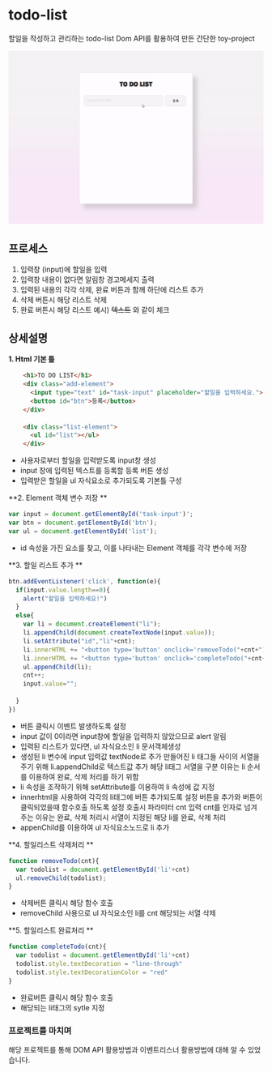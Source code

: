 # todo-list
할일을 작성하고 관리하는 todo-list
Dom API를 활용하여 만든 간단한 toy-project

![imng](./to-img.gif)

 ## 프로세스
1. 입력창 (input)에 할일을 입력
2. 입력창 내용이 없다면 알림창 경고메세지 출력
3. 입력된 내용의 각각 삭제, 완료 버튼과 함께 하단에 리스트 추가
4. 삭제 버튼시 해당 리스트 삭제
5. 완료 버튼시 해당 리스트 예시) ~~텍스트~~ 와 같이 체크

## 상세설명

**1. Html 기본 틀**
```html
	<h1>TO DO LIST</h1>
    <div class="add-element">
      <input type="text" id="task-input" placeholder="할일을 입력하세요.">
      <button id="btn">등록</button>
    </div>

    <div class="list-element">
      <ul id="list"></ul>
    </div>
```

- 사용자로부터 할일을 입력받도록 input창 생성
- input 창에 입력된 텍스트를 등록할 등록 버튼 생성
- 입력받은 할일을 ul 자식요소로 추가되도록 기본틀 구성


**2. Element 객체 변수 저장 **

```javascript
var input = document.getElementById('task-input')';
var btn = document.getElementById('btn');
var ul = document.getElementById('list');

```
- id 속성을 가진 요소를 찾고, 이를 나타내는 Element 객체를 각각 변수에 저장

**3. 할일 리스트 추가 **

```javascript
btn.addEventListener('click', function(e){
  if(input.value.length==0){
    alert("할일을 입력하세요!")
  }
  else{
    var li = document.createElement("li");
    li.appendChild(document.createTextNode(input.value));
	li.setAttribute("id","li"+cnt); 
    li.innerHTML += "<button type='button' onclick='removeTodo("+cnt+")'>삭제</button>";
    li.innerHTML += "<button type='button' onclick='completeTodo("+cnt+")'>완료</button>";
    ul.appendChild(li);
    cnt++;
    input.value="";
  
  }
})

```

- 버튼 클릭시 이벤트 발생하도록 설정
- input 값이 0이라면 input창에 할일을 입력하지 않았으므로 alert 알림
- 입력된 리스트가 있다면, ul 자식요소인 li 문서객체생성
- 생성된 li 변수에 input 입력값 textNode로 추가
만들어진 li 태그들 사이의 서열을 주기 위해 li.appendChild로 텍스트값 추가
해당 li태그 서열을 구분 이유는 li 순서를 이용하여 완료, 삭제 처리를 하기 위함
- li 속성을 조작하기 위해 setAttribute를 이용하여 li 속성에 값 지정
- innerhtml을 사용하여 각각의 li태그에 버튼 추가되도록 설정
버튼을 추가와 버튼이 클릭되었을때 함수호출 하도록 설정
호출시 파라미터 cnt 입력
cnt를 인자로 넘겨주는 이유는 완료, 삭제 처리시 서열이 지정된 해당 li를 완료, 삭제 처리
- appenChild를 이용하여 ul 자식요소노드로 li 추가


**4. 할일리스트 삭제처리 **

```javascript
function removeTodo(cnt){
  var todolist = document.getElementById('li'+cnt)
  ul.removeChild(todolist);
}

```
- 삭제버튼 클릭시 해당 함수 호출
- removeChild 사용으로 ul 자식요소인 li를 cnt 해당되는 서열 삭제

**5. 할일리스트 완료처리 **

```javascript
function completeTodo(cnt){
  var todolist = document.getElementById('li'+cnt) 
  todolist.style.textDecoration = "line-through"
  todolist.style.textDecorationColor = "red"
}

```

- 완료버튼 클릭시 해당 함수 호출
- 해당되는 li태그의 sytle 지정



### 프로젝트를 마치며
해당 프로젝트를 통해 DOM API 활용방법과 이벤트리스너 활용방법에 대해 알 수 있었습니다.